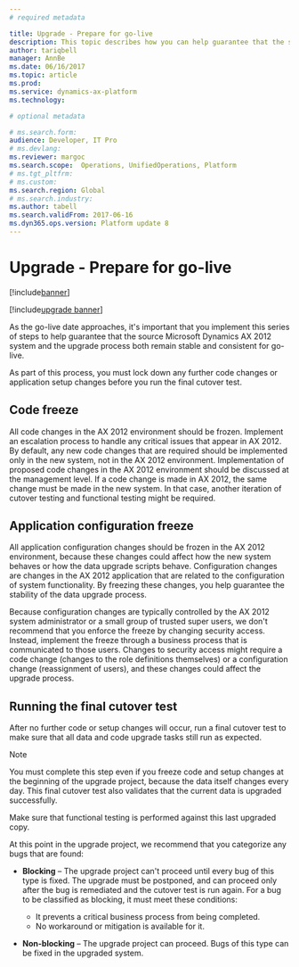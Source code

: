 ```yaml
---
# required metadata

title: Upgrade - Prepare for go-live
description: This topic describes how you can help guarantee that the source AX 2012 system and the upgrade process remain stable and consistent for go-live.
author: tariqbell
manager: AnnBe
ms.date: 06/16/2017
ms.topic: article
ms.prod: 
ms.service: dynamics-ax-platform
ms.technology: 

# optional metadata

# ms.search.form: 
audience: Developer, IT Pro
# ms.devlang: 
ms.reviewer: margoc
ms.search.scope:  Operations, UnifiedOperations, Platform
# ms.tgt_pltfrm: 
# ms.custom: 
ms.search.region: Global
# ms.search.industry: 
ms.author: tabell
ms.search.validFrom: 2017-06-16
ms.dyn365.ops.version: Platform update 8
---
```


# Upgrade - Prepare for go-live

[!include[banner](../includes/banner.md)]

[!include[upgrade banner](../includes/upgrade-banner.md)]

As the go-live date approaches, it's important that you implement this series of steps to help guarantee that the source Microsoft Dynamics AX 2012 system and the upgrade process both remain stable and consistent for go-live.

As part of this process, you must lock down any further code changes or application setup changes before you run the final cutover test.

## Code freeze

All code changes in the AX 2012 environment should be frozen. Implement an escalation process to handle any critical issues that appear in AX 2012. By default, any new code changes that are required should be implemented only in the new system, not in the AX 2012 environment. Implementation of proposed code changes in the AX 2012 environment should be discussed at the management level. If a code change is made in AX 2012, the same change must be made in the new system. In that case, another iteration of cutover testing and functional testing might be required.

## Application configuration freeze

All application configuration changes should be frozen in the AX 2012 environment, because these changes could affect how the new system behaves or how the data upgrade scripts behave. Configuration changes are changes in the AX 2012 application that are related to the configuration of system functionality. By freezing these changes, you help guarantee the stability of the data upgrade process.

Because configuration changes are typically controlled by the AX 2012 system administrator or a small group of trusted super users, we don't recommend that you enforce the freeze by changing security access. Instead, implement the freeze through a business process that is communicated to those users. Changes to security access might require a code change (changes to the role definitions themselves) or a configuration change (reassignment of users), and these changes could affect the upgrade process.

## Running the final cutover test

After no further code or setup changes will occur, run a final cutover test to make sure that all data and code upgrade tasks still run as expected.

> [!NOTE]
> You must complete this step even if you freeze code and setup changes at the beginning of the upgrade project, because the data itself changes every day. This final cutover test also validates that the current data is upgraded successfully.

Make sure that functional testing is performed against this last upgraded copy.

At this point in the upgrade project, we recommend that you categorize any bugs that are found:
- **Blocking** – The upgrade project can't proceed until every bug of this type is fixed. The upgrade must be postponed, and can proceed only after the bug is remediated and the cutover test is run again. For a bug to be classified as blocking, it must meet these conditions:

    - It prevents a critical business process from being completed.
    - No workaround or mitigation is available for it.

- **Non-blocking** – The upgrade project can proceed. Bugs of this type can be fixed in the upgraded system.
